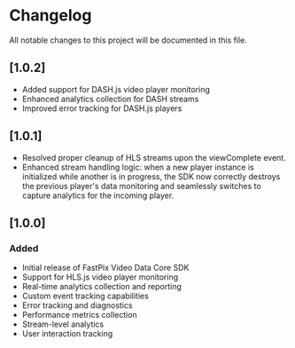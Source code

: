 # Changelog

All notable changes to this project will be documented in this file.

## [1.0.2]
- Added support for DASH.js video player monitoring
- Enhanced analytics collection for DASH streams
- Improved error tracking for DASH.js players

## [1.0.1]
- Resolved proper cleanup of HLS streams upon the viewComplete event.
- Enhanced stream handling logic: when a new player instance is initialized while another is in progress, the SDK now correctly destroys the previous player's data monitoring and seamlessly switches to capture analytics for the incoming player.

## [1.0.0]

### Added
- Initial release of FastPix Video Data Core SDK
- Support for HLS.js video player monitoring
- Real-time analytics collection and reporting
- Custom event tracking capabilities
- Error tracking and diagnostics
- Performance metrics collection
- Stream-level analytics
- User interaction tracking
